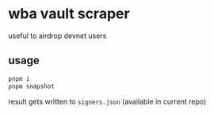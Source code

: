 # wba vault scraper

useful to airdrop devnet users

## usage

```bash
pnpm i
pnpm snapshot
```
result gets written to `signers.json` (available in current repo)
